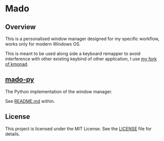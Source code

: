 # Mado

## Overview
This is a personalised window manager designed for my specific workflow, works only for modern Windows OS.

This is meant to be used along side a keyboard remapper to avoid interference with other existing keybind of other application, I use [my fork of kmonad](https://github.com/ryantam626/kmonad).

## [mado-py](./mado-py)
The Python implementation of the window manager.

See [README.md](./mado-py/README.md) within.

## License

This project is licensed under the MIT License. See the [LICENSE](LICENSE) file for details.
